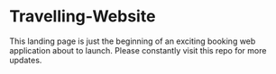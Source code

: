 # Travelling-Website

This landing page is just the beginning of an exciting booking web application about to launch. Please constantly visit this repo for more updates.
